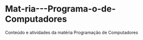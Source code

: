 # Mat-ria---Programa-o-de-Computadores
Conteúdo e atividades da matéria Programação de Computadores
